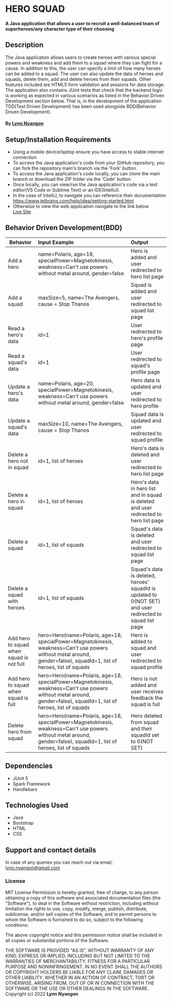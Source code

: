 # HERO SQUAD
#### A Java application that allows a user to recruit a well-balanced team of superheroes/any character type of their choosing

## Description

The Java application allows users to create heroes with various special powers and weakness and add them to a squad where they can fight for a cause. In addition to this, the user can specify a limit of how many heroes can be added to a squad. The user can also update the data of heroes and squads, delete them, add and delete heroes from their squads. Other features included are HTML5 form validation and sessions for data storage. The application also contains JUnit tests that check that the backend logic is working as expected in various scenarios as listed in the Behavior Driven Development section below. That is, in the development of the application TDD(Test Driven Development) has been used alongside BDD(Behavior Driven Development). 

#### By **[Lynn Nyangon](https://github.com/AnnaL001)**

## Setup/Installation Requirements

- Using a mobile device/laptop ensure you have access to stable internet connection
- To access the Java application's code from your GitHub repository, you can fork the repository main's branch via the 'Fork' button.
- To access the Java application's code locally, you can clone the main branch or download the ZIP folder via the 'Code' button
- Once locally, you can view/run the Java application's code via a text editor(VS Code or Sublime Text) or an IDE(IntelliJ).
- In the case of IntelliJ, to navigate you can reference their documentation https://www.jetbrains.com/help/idea/getting-started.html
- Otherwise to view the web application navigate to the link below <br>
  [Live Site](https://hero-squad01.herokuapp.com/)
## Behavior Driven Development(BDD)
| **Behavior**                              | **Input Example**                           | **Output**                                                         |
|-------------------------------------------|:--------------------------------------------|:-------------------------------------------------------------------|
| Add a hero     | name=Polaris, age=18, specialPower=Magnetokinesis, weakness=Can't use powers without metal around, gender=false |  Hero is added and user redirected to hero list page    |
| Add a squad    | maxSize=5, name=The Avengers, cause = Stop Thanos | Squad is added and user redirected to squad list page |
| Read a hero's data  | id=1   | User redirected to hero's profile page   |
| Read a squad's data | id=1   | User redirected to squad's profile page |
| Update a hero's data | name=Polaris, age=20, specialPower=Magnetokinesis, weakness=Can't use powers without metal around, gender=false  | Hero data is updated and user redirected to hero profile |   
| Update a squad's data | maxSize=10, name=The Avengers, cause = Stop Thanos | Squad data is updated and user redirected to squad profile | 
| Delete a hero not in squad | id=1, list of heroes | Hero's data is deleted and user redirected to hero list page |
| Delete a hero in squad | id=1, list of heroes | Hero's data in hero list and in squad is deleted and user redirected to hero list page |
| Delete a squad | id=1, list of squads |  Squad's data is deleted and user redirected to squad list page |
| Delete a squad with heroes | id=1, list of squads |  Squad's data is deleted, heroes' squadId is updated to 0(NOT SET) and user redirected to squad list page |
| Add hero to squad when squad is not full | hero=Hero(name=Polaris, age=18, specialPower=Magnetokinesis, weakness=Can't use powers without metal around, gender=false), squadId=1, list of heroes, list of squads | Hero is added to squad and user redirected to squad profile
| Add hero to squad when squad is full | hero=Hero(name=Polaris, age=18, specialPower=Magnetokinesis, weakness=Can't use powers without metal around, gender=false), squadId=1, list of heroes, list of squads | Hero is not added and user receives feedback the squad is full
| Delete hero from squad | hero=Hero(name=Polaris, age=18, specialPower=Magnetokinesis, weakness=Can't use powers without metal around, gender=false), squadId=1, list of heroes, list of squads | Hero deleted from squad and their squadId set to 0(NOT SET)

## Dependencies

- JUnit 5 
- Spark Framework
- Handlebars 

## Technologies Used

- Java 
- Bootstrap
- HTML
- CSS

## Support and contact details

In case of any queries you can reach out via email; lynn.nyangon@gmail.com

### License

MIT License
Permission is hereby granted, free of charge, to any person obtaining a copy
of this software and associated documentation files (the "Software"), to deal
in the Software without restriction, including without limitation the rights
to use, copy, modify, merge, publish, distribute, sublicense, and/or sell
copies of the Software, and to permit persons to whom the Software is
furnished to do so, subject to the following conditions:

The above copyright notice and this permission notice shall be included in all
copies or substantial portions of the Software.

THE SOFTWARE IS PROVIDED "AS IS", WITHOUT WARRANTY OF ANY KIND, EXPRESS OR
IMPLIED, INCLUDING BUT NOT LIMITED TO THE WARRANTIES OF MERCHANTABILITY,
FITNESS FOR A PARTICULAR PURPOSE AND NONINFRINGEMENT. IN NO EVENT SHALL THE
AUTHORS OR COPYRIGHT HOLDERS BE LIABLE FOR ANY CLAIM, DAMAGES OR OTHER
LIABILITY, WHETHER IN AN ACTION OF CONTRACT, TORT OR OTHERWISE, ARISING FROM,
OUT OF OR IN CONNECTION WITH THE SOFTWARE OR THE USE OR OTHER DEALINGS IN THE
SOFTWARE.<br>
Copyright (c) 2022 **Lynn Nyangon**

